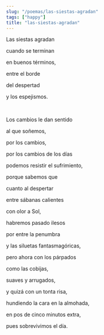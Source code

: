 ```yaml
---
slug: "/poemas/las-siestas-agradan"
tags: ["happy"]
title: "las-siestas-agradan"
---
```

Las siestas agradan

cuando se terminan

en buenos términos,

entre el borde

del despertad

y los espejismos.

&nbsp;

Los cambios le dan sentido

al que soñemos,

por los cambios,

por los cambios de los días

podemos resistir el sufrimiento,

porque sabemos que

cuanto al despertar

entre sábanas calientes

con olor a Sol,

habremos pasado ilesos

por entre la penumbra

y las siluetas fantasmagóricas,

pero ahora con los párpados

como las cobijas,

suaves y arrugados,

y quizá con un tonta risa,

hundiendo la cara en la almohada,

en pos de cinco minutos extra,

pues sobrevivimos el día.